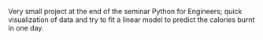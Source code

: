 Very small project at the end of the seminar Python for Engineers; quick visualization of data and try to fit a linear model to predict the calories burnt in one day.
